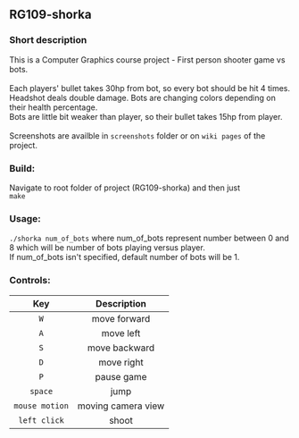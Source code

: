 ## RG109-shorka

### Short description
This is a Computer Graphics course project - First person shooter game vs bots.<br /><br />
Each players' bullet takes 30hp from bot, so every bot should be hit 4 times. Headshot deals double damage. Bots are changing colors depending on their health percentage.<br />
Bots are little bit weaker than player, so their bullet takes 15hp from player.<br /><br />
Screenshots are availble in `screenshots` folder or on `wiki pages` of the project.

### Build:
Navigate to root folder of project (RG109-shorka) and then just <br />
`make` 

### Usage:
`./shorka num_of_bots` 
where num_of_bots represent number between 0 and 8 which will be number of bots playing versus player. <br />
If num_of_bots isn't specified, default number of bots will be 1.

### Controls:
| Key | Description|
| :-------------: | :-----------------: |
| `W` | move forward |
| `A` | move left |
| `S` | move backward |
| `D` | move right |
| `P` | pause game |
| `space` | jump |
| `mouse motion` | moving camera view |
| `left click` | shoot |
